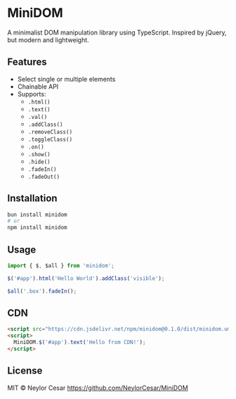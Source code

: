 # MiniDOM

A minimalist DOM manipulation library using TypeScript. Inspired by jQuery, but modern and lightweight.

## Features

- Select single or multiple elements
- Chainable API
- Supports:
  - `.html()`
  - `.text()`
  - `.val()`
  - `.addClass()`
  - `.removeClass()`
  - `.toggleClass()`
  - `.on()`
  - `.show()`
  - `.hide()`
  - `.fadeIn()`
  - `.fadeOut()`

## Installation

```bash
bun install minidom
# or
npm install minidom
```

## Usage

```ts
import { $, $all } from 'minidom';

$('#app').html('Hello World').addClass('visible');

$all('.box').fadeIn();
```

## CDN

```html
<script src="https://cdn.jsdelivr.net/npm/minidom@0.1.0/dist/minidom.umd.min.js"></script>
<script>
  MiniDOM.$('#app').text('Hello from CDN!');
</script>
```

## License

MIT © Neylor Cesar 
https://github.com/NeylorCesar/MiniDOM